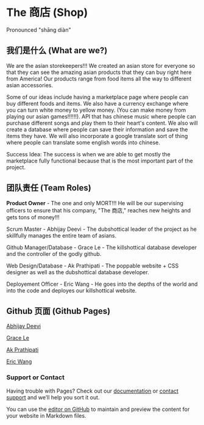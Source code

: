 # The 商店 (Shop)

Pronounced "shāng diàn"

## 我们是什么 (What are we?)

We are the asian storekeepers!!! We created an asian store for everyone so that they can see the amazing asian products that they can buy right here from America! Our products range from food items all the way to different asian accessories.

Some of our ideas include having a marketplace page where people can buy different foods and items. We also have a currency exchange where you can turn white money to yellow money. (You can make money from playing our asian games!!!!!!). API that has chinese music where people can purchase different songs and play them to their heart's content. We also will create a database where people can save their information and save the items they have. We will also incorporate a google translate sort of thing where people can translate some english words into chinese. 


Success Idea: The success is when we are able to get mostly the marketplace fully functional because that is the most important part of the project. 

## 团队责任 (Team Roles) 

**Product Owner** - The one and only MORT!!! He will be our supervising officers to ensure that his company, "The 商店," reaches new heights and gets tons of money!!!

Scrum Master - Abhijay Deevi - The dubshottical leader of the project as he skillfully manages the entire team of asians. 

Github Manager/Database - Grace Le - The killshottical database developer and the controller of the godly github.

Web Design/Database - Ak Prathipati - The poppable website + CSS designer as well as the dubshottical database developer. 

Deployement Officer - Eric Wang - He goes into the depths of the world and into the code and deployes our killshottical website.

## Github 页面 (Github Pages)

[Abhijay Deevi](https://dubshott.github.io/ds2p2abhijayd/)

[Grace Le](https://gracele246.github.io/individualgit/)

[Ak Prathipati]()

[Eric Wang](https://elw55555.github.io/individualgit/)


### Support or Contact

Having trouble with Pages? Check out our [documentation](https://docs.github.com/categories/github-pages-basics/) or [contact support](https://support.github.com/contact) and we’ll help you sort it out.

You can use the [editor on GitHub](https://github.com/gracele246/theshop/edit/gh-pages/index.md) to maintain and preview the content for your website in Markdown files.
